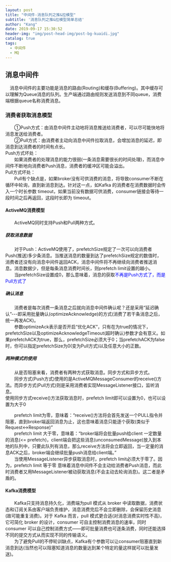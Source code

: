 ```yaml
---
layout: post
title: "中间件-消息队列之推&拉模型"
subtitle: '消息队列之推&拉模型简单总结'
author: "Kang"
date: 2019-09-17 15:30:52
header-img: "img/post-head-img/post-bg-kuaidi.jpg"
catalog: true
tags:
  - 中间件
  - MQ
---
```

## 消息中间件
&emsp;消息中间件的主要功能是消息的路由(Routing)和缓存(Buffering)。其中缓存可以理解为Queue消息的队列。生产端通过路由规则发送消息到不同queue，消费端根据queue名称消费消息。      

### 消费者获取消息模型
&emsp;&emsp;①Push方式：由消息中间件主动地将消息推送给消费者，可以尽可能快地将消息发送给消费者。   
&emsp;&emsp;②Pull方式：由消费者主动向消息中间件拉取消息，会增加消息的延迟，即消息到达消费者的时间有点长。       
Push方式坏处：  
&emsp;&emsp;如果消费者的处理消息的能力很弱(一条消息需要很长的时间处理)，而消息中间件不断地向消费者Push消息，消费者的缓冲区可能会溢出。       
Pull方式坏处：  
&emsp;&emsp;Pull有个缺点是，如果broker没有可供消费的消息，将导致consumer不断在循环中轮询，直到新消息到达。针对这一点，如Kafka 的消费者在消费数据时会传入一个时长参数 timeout，如果当前没有数据可供消费，consumer链接会等待一段时间之后再返回，这段时长即为 timeout。

####  ActiveMQ消费模型
&emsp;&emsp;ActiveMQ同时支持Push和Pull两种方式。   
##### 获取消息数据
&emsp;&emsp;对于Push：ActiveMQ使用了，prefetchSize规定了一次可以向消费者Push(推送)多少条消息。当推送消息的数量到达了prefetchSize规定的数值时，消费者还没有向消息中间件返回ACK，消息中间件将不再继续向消费者推送消息。消息数据少，但是每条消息消费时间长，则prefetch limit设置的越小。  
&emsp;&emsp;当prefetchSize设置成0，那么意味着，消息的获取<font color='blue'>不再是Push方式了，而是Pull方式了</font>   
       
##### 确认消息
&emsp;&emsp;消费者是每次消费一条消息之后就向消息中间件确认呢？还是采用“延迟确认”---即采用批量确认(optimizeAcknowledge)的方式(消费了若干条消息之后，统一再发ACK)。   
&emsp;&emsp;参数optimizeAck表示是否开启“优化ACK”，只有在为true的情况下，prefetchSize以及optimizeAcknowledgeTimeout(超时确认)参数才会有意义。如果prefetchACK为true，那么，prefetchSize必须大于0；当prefetchACK为false时，你可以指定prefetchSize为0(变为Pull方式)以及任意大小的正数。

##### 两种模式的使用
&emsp;&emsp;从是否阻塞来看，消费者有两种方式获取消息。同步方式和异步方式。    
&emsp;&emsp;同步方式(Push方式)使用的是ActiveMQMessageConsumer的receive()方法。而异步方式(Pull方式)则是采用消费者实现MessageListener接口，监听消息。    
使用同步方式receive()方法获取消息时，prefetch limit即可以设置为0，也可以设置为大于0

>
&emsp;&emsp;prefetch limit为零，意味着：“receive()方法将会首先发送一个PULL指令并阻塞，直到broker端返回消息为止，这也意味着消息只能逐个获取(类似于Request<->Response)”   
&emsp;&emsp;prefetch limit 大于零，意味着：“broker端将会批量push给client 一定数量的消息(<= prefetch)，client端会把这些消息(unconsumedMessage)放入到本地的队列中，只要此队列有消息，那么receive方法将会立即返回，当一定量的消息ACK之后，broker端会继续批量push消息给client端。”   
&emsp;&emsp;当使用MessageListener异步获取消息时，prefetch limit必须大于零了。因为，prefetch limit 等于零 意味着消息中间件不会主动给消费者Push消息，而此时消费者又用MessageListener被动获取消息(不会主动去轮询消息)。这二者是矛盾的。

####  Kafka消费模型
&emsp;&emsp;Kafka只支持消息持久化，消费端为pull 模式从 broker 中读取数据，消费状态和订阅关系由客户端负责维护，消息消费完后不会立即删除，会保留历史消息(故可能重复消费)。对于 Kafka 而言，pull 模式更合适(对消息消费实时性不高)，它可简化 broker 的设计，consumer 可自主控制消费消息的速率，同时 consumer 可以自己控制消费方式——即可批量消费也可逐条消费，同时还能选择不同的提交方式从而实现不同的传输语义。    
&emsp;&emsp;为了避免Pull的不停轮训缺点，Kafka有个参数可以让consumer阻塞直到新消息到达(当然也可以阻塞知道消息的数量达到某个特定的量这样就可以批量发送)。      
